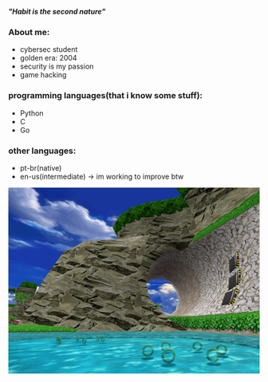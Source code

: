 ***"Habit is the second nature"***

### About me:
- cybersec student 
- golden era: 2004
- security is my passion
- game hacking

### programming languages(that i know some stuff):
- Python
- C
- Go

### other languages:
- pt-br(native)
- en-us(intermediate) -> im working to improve btw

![dnb](sonic_adventure.gif)


